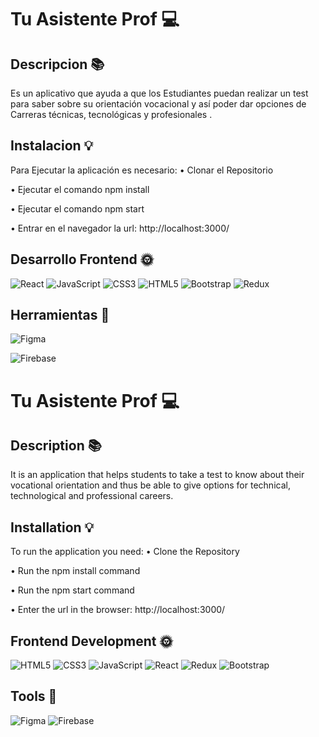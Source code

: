 # Tu Asistente Prof 💻
## Descripcion 📚
 Es un aplicativo que ayuda a que los Estudiantes puedan realizar un test para saber sobre su orientación vocacional y así poder dar opciones de Carreras técnicas, tecnológicas y profesionales .  
## Instalacion 💡 
 Para Ejecutar la aplicación es necesario:
• Clonar el Repositorio

• Ejecutar el comando npm install

• Ejecutar el comando npm start

• Entrar en el navegador la url:  http://localhost:3000/ 
 
## Desarrollo Frontend 🌞 
 ![React](https://img.shields.io/badge/react-%2320232a.svg?style=for-the-badge&logo=react&logoColor=%2361DAFB) ![JavaScript](https://img.shields.io/badge/javascript-%23323330.svg?style=for-the-badge&logo=javascript&logoColor=%23F7DF1E) ![CSS3](https://img.shields.io/badge/css3-%231572B6.svg?style=for-the-badge&logo=css3&logoColor=white) ![HTML5](https://img.shields.io/badge/html5-%23E34F26.svg?style=for-the-badge&logo=html5&logoColor=white) ![Bootstrap](https://img.shields.io/badge/bootstrap-%23563D7C.svg?style=for-the-badge&logo=bootstrap&logoColor=white) ![Redux](https://img.shields.io/badge/redux-%23593d88.svg?style=for-the-badge&logo=redux&logoColor=white) 
 
 
## Herramientas 🎨 
![Figma](https://img.shields.io/badge/figma-%23F24E1E.svg?style=for-the-badge&logo=figma&logoColor=white)

![Firebase](https://th.bing.com/th/id/OIP.VnP8WNkRxAIYvhjiF9sOPQAAAA?pid=ImgDet&rs=1)

# Tu Asistente Prof 💻
## Description 📚
 It is an application that helps students to take a test to know about their vocational orientation and thus be able to give options for technical, technological and professional careers. 
## Installation 💡 
 To run the application you need: 
• Clone the Repository 

• Run the npm install command 

• Run the npm start command 

• Enter the url in the browser: http://localhost:3000/ 
 
## Frontend Development 🌞 
 ![HTML5](https://img.shields.io/badge/html5-%23E34F26.svg?style=for-the-badge&logo=html5&logoColor=white) ![CSS3](https://img.shields.io/badge/css3-%231572B6.svg?style=for-the-badge&logo=css3&logoColor=white) ![JavaScript](https://img.shields.io/badge/javascript-%23323330.svg?style=for-the-badge&logo=javascript&logoColor=%23F7DF1E) ![React](https://img.shields.io/badge/react-%2320232a.svg?style=for-the-badge&logo=react&logoColor=%2361DAFB) ![Redux](https://img.shields.io/badge/redux-%23593d88.svg?style=for-the-badge&logo=redux&logoColor=white) ![Bootstrap](https://img.shields.io/badge/bootstrap-%23563D7C.svg?style=for-the-badge&logo=bootstrap&logoColor=white) 
 
 
## Tools 🎨 
 ![Figma](https://img.shields.io/badge/figma-%23F24E1E.svg?style=for-the-badge&logo=figma&logoColor=white)
![Firebase](https://th.bing.com/th/id/OIP.VnP8WNkRxAIYvhjiF9sOPQAAAA?pid=ImgDet&rs=1)
